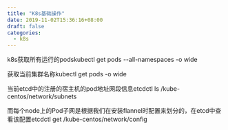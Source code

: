 ```yaml
---
title: "K8s基础操作"
date: 2019-11-02T15:36:16+08:00
draft: false
categories:
  - k8s
---
```

<!--more-->
k8s获取所有运行的podskubectl get pods --all-namespaces -o wide

获取当前集群名称kubectl get pods -o wide

当前etcd中的注册的宿主机的pod地址网段信息etcdctl ls /kube-centos/network/subnets

而每个node上的Pod子网是根据我们在安装flannel时配置来划分的，在etcd中查看该配置etcdctl get /kube-centos/network/config

